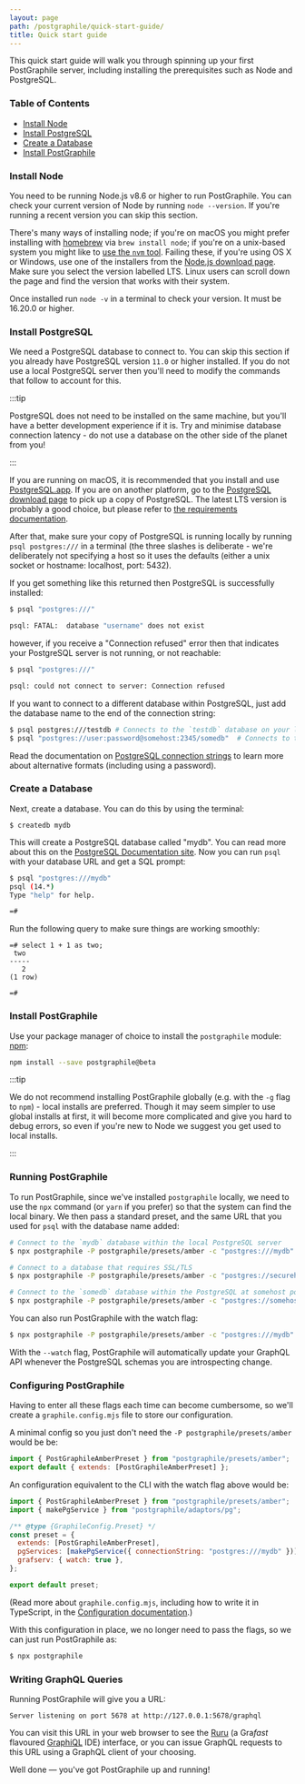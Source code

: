 ```yaml
---
layout: page
path: /postgraphile/quick-start-guide/
title: Quick start guide
---
```


This quick start guide will walk you through spinning up your first PostGraphile
server, including installing the prerequisites such as Node and PostgreSQL.

### Table of Contents

- [Install Node](#install-node)
- [Install PostgreSQL](#install-postgresql)
- [Create a Database](#create-a-database)
- [Install PostGraphile](#install-postgraphile)

### Install Node

You need to be running Node.js v8.6 or higher to run PostGraphile. You can check
your current version of Node by running `node --version`. If you're running a
recent version you can skip this section.

There's many ways of installing node; if you're on macOS you might prefer
installing with [homebrew](https://brew.sh/) via `brew install node`; if you're
on a unix-based system you might like to
[use the `nvm` tool](https://github.com/creationix/nvm). Failing these, if
you're using OS X or Windows, use one of the installers from the
[Node.js download page](https://nodejs.org/en/download/). Make sure you select
the version labelled LTS. Linux users can scroll down the page and find the
version that works with their system.

Once installed run `node -v` in a terminal to check your version. It must be
16.20.0 or higher.

### Install PostgreSQL

We need a PostgreSQL database to connect to. You can skip this section if you
already have PostgreSQL version `11.0` or higher installed. If you do not use a
local PostgreSQL server then you'll need to modify the commands that follow to
account for this.

:::tip

PostgreSQL does not need to be installed on the same machine, but you'll have a
better development experience if it is. Try and minimise database connection
latency - do not use a database on the other side of the planet from you!

:::

If you are running on macOS, it is recommended that you install and use
[PostgreSQL.app](http://postgresapp.com/). If you are on another platform, go to
the [PostgreSQL download page](https://www.postgresql.org/download/) to pick up
a copy of PostgreSQL. The latest LTS version is probably a good choice, but please
refer to [the requirements documentation](./requirements/).

After that, make sure your copy of PostgreSQL is running locally by running
`psql postgres:///` in a terminal (the three slashes is deliberate - we're
deliberately not specifying a host so it uses the defaults (either a unix
socket or hostname: localhost, port: 5432).

If you get something like this returned then PostgreSQL is successfully
installed:

```bash
$ psql "postgres:///"

psql: FATAL:  database "username" does not exist
```

however, if you receive a "Connection refused" error then that indicates your
PostgreSQL server is not running, or not reachable:

```bash
$ psql "postgres:///"

psql: could not connect to server: Connection refused
```

If you want to connect to a different database within PostgreSQL, just add the
database name to the end of the connection string:

```bash
$ psql postgres:///testdb # Connects to the `testdb` database on your local machine
$ psql "postgres://user:password@somehost:2345/somedb"  # Connects to the `somedb` database at `postgres://somehost:2345` using login with `user` and `password`
```

Read the documentation on
[PostgreSQL connection strings](https://www.postgresql.org/docs/current/static/libpq-connect.html#LIBPQ-CONNSTRING)
to learn more about alternative formats (including using a password).

### Create a Database

Next, create a database. You can do this by using the terminal:

```
$ createdb mydb
```

This will create a PostgreSQL database called "mydb". You can read more about
this on the
[PostgreSQL Documentation site](https://www.postgresql.org/docs/current/static/tutorial-createdb.html).
Now you can run `psql` with your database URL and get a SQL prompt:

```bash
$ psql "postgres:///mydb"
psql (14.*)
Type "help" for help.

=#
```

Run the following query to make sure things are working smoothly:

```
=# select 1 + 1 as two;
 two
-----
   2
(1 row)

=#
```

### Install PostGraphile

Use your package manager of choice to install the `postgraphile` module:
[npm](https://docs.npmjs.com/getting-started/installing-node):

```bash npm2yarn
npm install --save postgraphile@beta
```

:::tip

We do not recommend installing PostGraphile globally (e.g. with the `-g` flag
to `npm`) - local installs are preferred. Though it may seem simpler to use
global installs at first, it will become more complicated and give you hard to
debug errors, so even if you're new to Node we suggest you get used to local
installs.

:::

### Running PostGraphile

To run PostGraphile, since we've installed `postgraphile` locally, we need to
use the `npx` command (or `yarn` if you prefer) so that the system can find the
local binary. We then pass a standard preset, and the same URL that you used
for `psql` with the database name added:

```bash npm2yarn
# Connect to the `mydb` database within the local PostgreSQL server
$ npx postgraphile -P postgraphile/presets/amber -c "postgres:///mydb"

# Connect to a database that requires SSL/TLS
$ npx postgraphile -P postgraphile/presets/amber -c "postgres://securehost:5432/db?ssl=true"

# Connect to the `somedb` database within the PostgreSQL at somehost port 2345
$ npx postgraphile -P postgraphile/presets/amber -c "postgres://somehost:2345/somedb"
```

You can also run PostGraphile with the watch flag:

```bash npm2yarn
$ npx postgraphile -P postgraphile/presets/amber -c "postgres:///mydb" --watch
```

With the `--watch` flag, PostGraphile will automatically update your GraphQL API
whenever the PostgreSQL schemas you are introspecting change.

### Configuring PostGraphile

Having to enter all these flags each time can become cumbersome, so we'll
create a `graphile.config.mjs` file to store our configuration.

A minimal config so you just don't need the `-P postgraphile/presets/amber` would be be:

```js title="graphile.config.mjs"
import { PostGraphileAmberPreset } from "postgraphile/presets/amber";
export default { extends: [PostGraphileAmberPreset] };
```

An configuration equivalent to the CLI with the watch flag above would be:

```js title="graphile.config.mjs"
import { PostGraphileAmberPreset } from "postgraphile/presets/amber";
import { makePgService } from "postgraphile/adaptors/pg";

/** @type {GraphileConfig.Preset} */
const preset = {
  extends: [PostGraphileAmberPreset],
  pgServices: [makePgService({ connectionString: "postgres:///mydb" })],
  grafserv: { watch: true },
};

export default preset;
```

(Read more about `graphile.config.mjs`, including how to write it in
TypeScript, in the [Configuration documentation](./config.mdx).)

With this configuration in place, we no longer need to pass the flags, so we
can just run PostGraphile as:

```bash npm2yarn
$ npx postgraphile
```

### Writing GraphQL Queries

Running PostGraphile will give you a URL:

```
Server listening on port 5678 at http://127.0.0.1:5678/graphql
```

You can visit this URL in your web browser to see the
[Ruru](https://grafast.org/ruru) (a Gra*fast* flavoured
[GraphiQL](https://github.com/graphql/graphiql) IDE) interface, or you can
issue GraphQL requests to this URL using a GraphQL client of your choosing.

Well done — you've got PostGraphile up and running!
